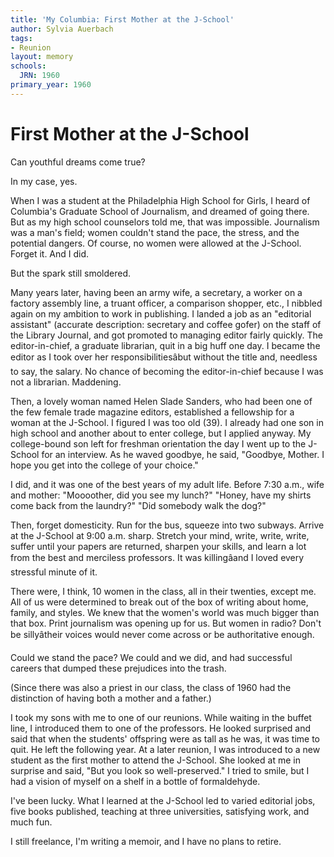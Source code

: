 ```yaml
---
title: 'My Columbia: First Mother at the J-School'
author: Sylvia Auerbach
tags:
- Reunion
layout: memory
schools:
  JRN: 1960
primary_year: 1960
---
```

# First Mother at the J-School

Can youthful dreams come true?

In my case, yes.

When I was a student at the Philadelphia High School for Girls, I heard of Columbia's Graduate School of Journalism, and dreamed of going there. But as my high school counselors told me, that was impossible. Journalism was a man's field; women couldn't stand the pace, the stress, and the potential dangers. Of course, no women were allowed at the J-School. Forget it. And I did.

But the spark still smoldered.

Many years later, having been an army wife, a secretary, a worker on a factory assembly line, a truant officer, a comparison shopper, etc., I nibbled again on my ambition to work in publishing. I landed a job as an "editorial assistant" (accurate description: secretary and coffee gofer) on the staff of the Library Journal, and got promoted to managing editor fairly quickly. The editor-in-chief, a graduate librarian, quit in a big huff one day. I became the editor as I took over her responsibilitiesâbut without the title and, needless to say, the salary. No chance of becoming the editor-in-chief because I was not a librarian. Maddening.

Then, a lovely woman named Helen Slade Sanders, who had been one of the few female trade magazine editors, established a fellowship for a woman at the J-School. I figured I was too old (39). I already had one son in high school and another about to enter college, but I applied anyway. My college-bound son left for freshman orientation the day I went up to the J-School for an interview. As he waved goodbye, he said, "Goodbye, Mother. I hope you get into the college of your choice."

I did, and it was one of the best years of my adult life. Before 7:30 a.m., wife and mother: "Moooother, did you see my lunch?" "Honey, have my shirts come back from the laundry?" "Did somebody walk the dog?"

Then, forget domesticity. Run for the bus, squeeze into two subways. Arrive at the J-School at 9:00 a.m. sharp. Stretch your mind, write, write, write, suffer until your papers are returned, sharpen your skills, and learn a lot from the best and merciless professors. It was killingâand I loved every stressful minute of it.

There were, I think, 10 women in the class, all in their twenties, except me. All of us were determined to break out of the box of writing about home, family, and styles. We knew that the women's world was much bigger than that box. Print journalism was opening up for us. But women in radio? Don't be sillyâtheir voices would never come across or be authoritative enough.

Could we stand the pace? We could and we did, and had successful careers that dumped these prejudices into the trash.

(Since there was also a priest in our class, the class of 1960 had the distinction of having both a mother and a father.)

I took my sons with me to one of our reunions. While waiting in the buffet line, I introduced them to one of the professors. He looked surprised and said that when the students' offspring were as tall as he was, it was time to quit. He left the following year. At a later reunion, I was introduced to a new student as the first mother to attend the J-School. She looked at me in surprise and said, "But you look so well-preserved." I tried to smile, but I had a vision of myself on a shelf in a bottle of formaldehyde.

I've been lucky. What I learned at the J-School led to varied editorial jobs, five books published, teaching at three universities, satisfying work, and much fun.

I still freelance, I'm writing a memoir, and I have no plans to retire.
